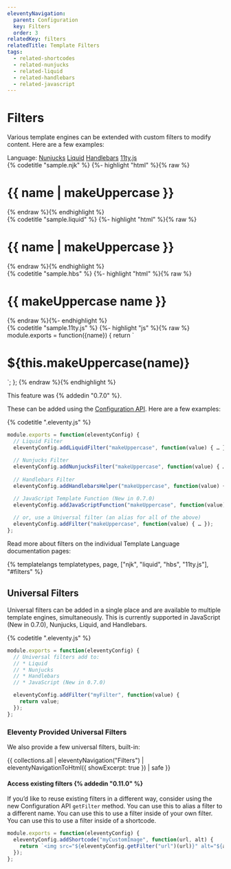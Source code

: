 ```yaml
---
eleventyNavigation:
  parent: Configuration
  key: Filters
  order: 3
relatedKey: filters
relatedTitle: Template Filters
tags:
  - related-shortcodes
  - related-nunjucks
  - related-liquid
  - related-handlebars
  - related-javascript
---
```

# Filters

Various template engines can be extended with custom filters to modify content. Here are a few examples:


<seven-minute-tabs>
  <div role="tablist" aria-label="Template Language Chooser">
    Language:
    <a href="#filter-njk" id="filter-njk-btn" role="tab" aria-controls="filter-njk" aria-selected="true">Nunjucks</a>
    <a href="#filter-liquid" id="filter-liquid-btn" role="tab" aria-controls="filter-liquid" aria-selected="false">Liquid</a>
    <a href="#filter-hbs" id="filter-hbs-btn" role="tab" aria-controls="filter-hbs" aria-selected="false">Handlebars</a>
    <a href="#filter-11tyjs" id="filter-11tyjs-btn" role="tab" aria-controls="filter-11tyjs" aria-selected="false">11ty.js</a>
  </div>
  <div id="filter-njk" role="tabpanel" aria-labelledby="filter-njk-btn">
    {% codetitle "sample.njk" %}
{%- highlight "html" %}{% raw %}
<h1>{{ name | makeUppercase }}</h1>
{% endraw %}{% endhighlight %}
  </div>
  <div id="filter-liquid" role="tabpanel" aria-labelledby="filter-liquid-btn">
    {% codetitle "sample.liquid" %}
{%- highlight "html" %}{% raw %}
<h1>{{ name | makeUppercase }}</h1>
{% endraw %}{% endhighlight %}
  </div>
  <div id="filter-hbs" role="tabpanel" aria-labelledby="filter-hbs-btn">
    {% codetitle "sample.hbs" %}
{%- highlight "html" %}{% raw %}
<h1>{{ makeUppercase name }}</h1>
{% endraw %}{%- endhighlight %}
  </div>
  <div id="filter-11tyjs" role="tabpanel" aria-labelledby="filter-11tyjs-btn">
    {% codetitle "sample.11ty.js" %}
{%- highlight "js" %}{% raw %}
module.exports = function({name}) {
  return `<h1>${this.makeUppercase(name)}</h1>`;
};
{% endraw %}{% endhighlight %}
    <p>This feature was {% addedin "0.7.0" %}.</p>
  </div>
</seven-minute-tabs>

These can be added using the [Configuration API](/docs/config/#using-the-configuration-api). Here are a few examples:

{% codetitle ".eleventy.js" %}

```js
module.exports = function(eleventyConfig) {
  // Liquid Filter
  eleventyConfig.addLiquidFilter("makeUppercase", function(value) { … });
  
  // Nunjucks Filter
  eleventyConfig.addNunjucksFilter("makeUppercase", function(value) { … });
  
  // Handlebars Filter
  eleventyConfig.addHandlebarsHelper("makeUppercase", function(value) { … });

  // JavaScript Template Function (New in 0.7.0)
  eleventyConfig.addJavaScriptFunction("makeUppercase", function(value) { … });
  
  // or, use a Universal filter (an alias for all of the above)
  eleventyConfig.addFilter("makeUppercase", function(value) { … });
};
```

Read more about filters on the individual Template Language documentation pages:

{% templatelangs templatetypes, page, ["njk", "liquid", "hbs", "11ty.js"], "#filters" %}

## Universal Filters

Universal filters can be added in a single place and are available to multiple template engines, simultaneously. This is currently supported in JavaScript (New in 0.7.0), Nunjucks, Liquid, and Handlebars.

{% codetitle ".eleventy.js" %}

```js
module.exports = function(eleventyConfig) {
  // Universal filters add to:
  // * Liquid
  // * Nunjucks
  // * Handlebars
  // * JavaScript (New in 0.7.0)

  eleventyConfig.addFilter("myFilter", function(value) {
    return value;
  });
};
```

### Eleventy Provided Universal Filters

We also provide a few universal filters, built-in:

{{ collections.all | eleventyNavigation("Filters") | eleventyNavigationToHtml({ showExcerpt: true }) | safe }}

#### Access existing filters {% addedin "0.11.0" %}

If you’d like to reuse existing filters in a different way, consider using the new Configuration API `getFilter` method. You can use this to alias a filter to a different name. You can use this to use a filter inside of your own filter. You can use this to use a filter inside of a shortcode.

```js
module.exports = function(eleventyConfig) {
  eleventyConfig.addShortcode("myCustomImage", function(url, alt) {
    return `<img src="${eleventyConfig.getFilter("url")(url)}" alt="${alt}">`;
  });
};
```
